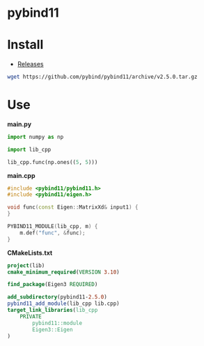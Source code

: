 # pybind11

# Install

* [Releases](https://github.com/pybind/pybind11/releases)

```bash
wget https://github.com/pybind/pybind11/archive/v2.5.0.tar.gz
```

# Use

**main.py**

```python
import numpy as np

import lib_cpp

lib_cpp.func(np.ones((5, 5)))
```

**main.cpp**

```c++
#include <pybind11/pybind11.h>
#include <pybind11/eigen.h>

void func(const Eigen::MatrixXd& input1) {
}

PYBIND11_MODULE(lib_cpp, m) {
    m.def("func", &func);
}
```

**CMakeLists.txt**

```cmake
project(lib)
cmake_minimum_required(VERSION 3.10)

find_package(Eigen3 REQUIRED)

add_subdirectory(pybind11-2.5.0)
pybind11_add_module(lib_cpp lib.cpp)
target_link_libraries(lib_cpp
    PRIVATE
        pybind11::module
        Eigen3::Eigen
)
```
